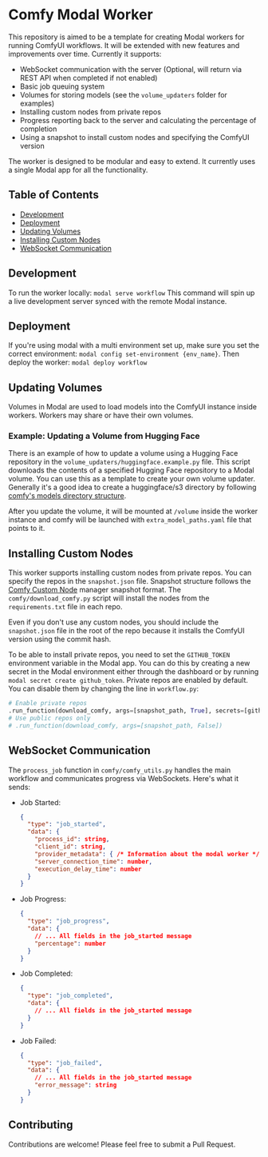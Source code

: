 # Comfy Modal Worker

This repository is aimed to be a template for creating Modal workers for running ComfyUI workflows. It will be extended with new features and improvements over time. Currently it supports:

- WebSocket communication with the server (Optional, will return via REST API when completed if not enabled)
- Basic job queuing system
- Volumes for storing models (see the `volume_updaters` folder for examples)
- Installing custom nodes from private repos
- Progress reporting back to the server and calculating the percentage of completion
- Using a snapshot to install custom nodes and specifying the ComfyUI version

The worker is designed to be modular and easy to extend. It currently uses a single Modal app for all the functionality.

## Table of Contents

- [Development](#development)
- [Deployment](#deployment)
- [Updating Volumes](#updating-volumes)
- [Installing Custom Nodes](#installing-custom-nodes)
- [WebSocket Communication](#websocket-communication)

## Development

To run the worker locally:
`modal serve workflow`
This command will spin up a live development server synced with the remote Modal instance.

## Deployment

If you're using modal with a multi environment set up, make sure you set the correct environment:
`modal config set-environment {env_name}`.
Then deploy the worker:
`modal deploy workflow`

## Updating Volumes

Volumes in Modal are used to load models into the ComfyUI instance inside workers. Workers may share or have their own volumes.

### Example: Updating a Volume from Hugging Face

There is an example of how to update a volume using a Hugging Face repository in the `volume_updaters/huggingface.example.py` file.
This script downloads the contents of a specified Hugging Face repository to a Modal volume. You can use this as a template to create your own volume updater. Generally it's a good idea to create a huggingface/s3 directory by following [comfy's models directory structure](https://github.com/comfyanonymous/ComfyUI/tree/master/models).

After you update the volume, it will be mounted at `/volume` inside the worker instance and comfy will be launched with `extra_model_paths.yaml` file that points to it.

## Installing Custom Nodes

This worker supports installing custom nodes from private repos. You can specify the repos in the `snapshot.json` file. Snapshot structure follows the [Comfy Custom Node](https://github.com/ltdrdata/ComfyUI-Manager) manager snapshot format.  The `comfy/download_comfy.py` script will install the nodes from the `requirements.txt` file in each repo.

Even if you don't use any custom nodes, you should include the `snapshot.json` file in the root of the repo because it installs the ComfyUI version using the commit hash.

To be able to install private repos, you need to set the `GITHUB_TOKEN` environment variable in the Modal app. You can do this by creating a new secret in the Modal environment either through the dashboard or by running `modal secret create github_token`. Private repos are enabled by default. You can disable them by changing the line in `workflow.py`:

```python
# Enable private repos
.run_function(download_comfy, args=[snapshot_path, True], secrets=[github_secret])
# Use public repos only
# .run_function(download_comfy, args=[snapshot_path, False])
```

## WebSocket Communication

The `process_job` function in `comfy/comfy_utils.py` handles the main workflow and communicates progress via WebSockets. Here's what it sends:

- Job Started:

  ```json
  {
    "type": "job_started",
    "data": {
      "process_id": string,
      "client_id": string,
      "provider_metadata": { /* Information about the modal worker */ },
      "server_connection_time": number,
      "execution_delay_time": number
    }
  }
  ```

- Job Progress:

  ```json
  {
    "type": "job_progress",
    "data": {
      // ... All fields in the job_started message
      "percentage": number
    }
  }
  ```

- Job Completed:

  ```json
  {
    "type": "job_completed",
    "data": {
      // ... All fields in the job_started message
    }
  }
  ```

- Job Failed:

  ```json
  {
    "type": "job_failed",
    "data": {
      // ... All fields in the job_started message
      "error_message": string
    }
  }
  ```

## Contributing

Contributions are welcome! Please feel free to submit a Pull Request.